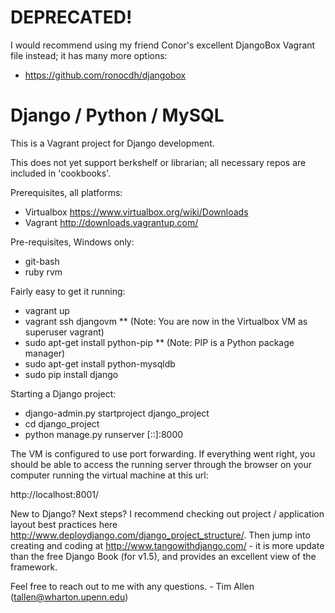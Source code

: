 # DEPRECATED!

I would recommend using my friend Conor's excellent DjangoBox Vagrant file instead; it has many more options:

* https://github.com/ronocdh/djangobox

# Django / Python / MySQL

This is a Vagrant project for Django development.

This does not yet support berkshelf or librarian; all necessary repos are included in 'cookbooks'.

Prerequisites, all platforms:

* Virtualbox https://www.virtualbox.org/wiki/Downloads
* Vagrant http://downloads.vagrantup.com/

Pre-requisites, Windows only:

* git-bash
* ruby rvm

Fairly easy to get it running:

* vagrant up
* vagrant ssh djangovm
** (Note: You are now in the Virtualbox VM as superuser vagrant)
* sudo apt-get install python-pip
** (Note: PIP is a Python package manager)
* sudo apt-get install python-mysqldb
* sudo pip install django

Starting a Django project:

* django-admin.py startproject django_project
* cd django_project
* python manage.py runserver [::]:8000

The VM is configured to use port forwarding. If everything went right, you should be able to access the 
running server through the browser on your computer running the virtual machine at this url:

http://localhost:8001/

New to Django? Next steps? I recommend checking out project / application layout best practices here http://www.deploydjango.com/django_project_structure/. Then jump into creating and coding at http://www.tangowithdjango.com/ - it is more update than the free Django Book (for v1.5), and provides an excellent view of the framework.

Feel free to reach out to me with any questions. - Tim Allen (tallen@wharton.upenn.edu)
